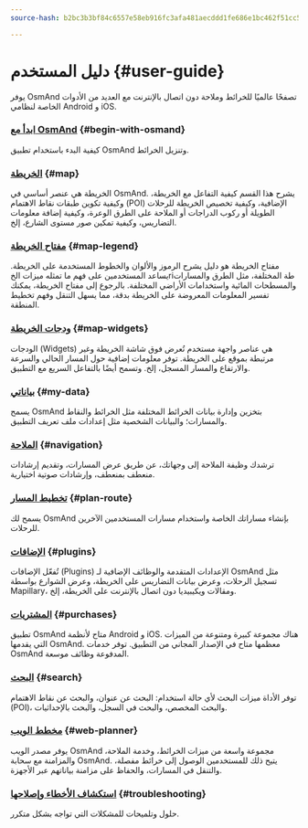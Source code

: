 ```yaml
---
source-hash: b2bc3b3bf84c6557e58eb916fc3afa481aecddd1fe686e1bc462f51cc56d1f90

---
```

# دليل المستخدم {#user-guide}

يوفر OsmAnd تصفحًا عالميًا للخرائط وملاحة دون اتصال بالإنترنت مع العديد من الأدوات الخاصة لنظامي Android و iOS.

### [ابدأ مع OsmAnd](./start-with/index.md) {#begin-with-osmand}

كيفية البدء باستخدام تطبيق OsmAnd وتنزيل الخرائط.

### [الخريطة](./map/index.md) {#map}

الخريطة هي عنصر أساسي في OsmAnd. يشرح هذا القسم كيفية التفاعل مع الخريطة، وكيفية تكوين طبقات نقاط الاهتمام (POI) الإضافية، وكيفية تخصيص الخريطة للرحلات الطويلة أو ركوب الدراجات أو الملاحة على الطرق الوعرة، وكيفية إضافة معلومات التضاريس، وكيفية تمكين صور مستوى الشارع، إلخ.

### [مفتاح الخريطة](./map-legend/index.md) {#map-legend}

مفتاح الخريطة هو دليل يشرح الرموز والألوان والخطوط المستخدمة على الخريطة. يساعد المستخدمين على فهم ما تمثله ميزات الخriطة المختلفة، مثل الطرق والمسارات والمسطحات المائية واستخدامات الأراضي المختلفة. بالرجوع إلى مفتاح الخريطة، يمكنك تفسير المعلومات المعروضة على الخريطة بدقة، مما يسهل التنقل وفهم تخطيط المنطقة.

### [ودجات الخريطة](./widgets/index.md) {#map-widgets}

الودجات (Widgets) هي عناصر واجهة مستخدم تُعرض فوق شاشة الخريطة وغير مرتبطة بموقع على الخريطة. توفر معلومات إضافية حول المسار الحالي والسرعة والارتفاع والمسار المسجل، إلخ. وتسمح أيضًا بالتفاعل السريع مع التطبيق.

### [بياناتي](./personal/index.md) {#my-data}

يسمح OsmAnd بتخزين وإدارة بيانات الخرائط المختلفة مثل الخرائط والنقاط والمسارات؛ والبيانات الشخصية مثل إعدادات ملف تعريف التطبيق.

### [الملاحة](./navigation/index.md) {#navigation}

ترشدك وظيفة الملاحة إلى وجهاتك، عن طريق عرض المسارات، وتقديم إرشادات منعطف بمنعطف، وإرشادات صوتية اختيارية.

### [تخطيط المسار](./plan-route/index.md) {#plan-route}

يسمح لك OsmAnd بإنشاء مساراتك الخاصة واستخدام مسارات المستخدمين الآخرين للرحلات.

### [الإضافات](./plugins/index.md) {#plugins}

تُفعّل الإضافات (Plugins) الإعدادات المتقدمة والوظائف الإضافية لـ OsmAnd مثل تسجيل الرحلات، وعرض بيانات التضاريس على الخريطة، وعرض الشوارع بواسطة Mapillary، ومقالات ويكيبيديا دون اتصال بالإنترنت على الخريطة، إلخ.

### [المشتريات](./purchases/index.md) {#purchases}

تطبيق OsmAnd متاح لأنظمة Android و iOS. هناك مجموعة كبيرة ومتنوعة من الميزات التي يقدمها OsmAnd. معظمها متاح في الإصدار المجاني من التطبيق. توفر خدمات OsmAnd المدفوعة وظائف موسعة.

### [البحث](./search/index.md) {#search}

توفر الأداة ميزات البحث لأي حالة استخدام: البحث عن عنوان، والبحث عن نقاط الاهتمام (POI)، والبحث المخصص، والبحث في السجل، والبحث بالإحداثيات.

### [مخطط الويب](./web/index.md) {#web-planner}

يوفر مصدر الويب OsmAnd مجموعة واسعة من ميزات الخرائط، وخدمة الملاحة، والمزامنة مع سحابة OsmAnd. يتيح ذلك للمستخدمين الوصول إلى خرائط مفصلة، والتنقل في المسارات، والحفاظ على مزامنة بياناتهم عبر الأجهزة.

### [استكشاف الأخطاء وإصلاحها](./troubleshooting/index.md) {#troubleshooting}

حلول وتلميحات للمشكلات التي تواجه بشكل متكرر.